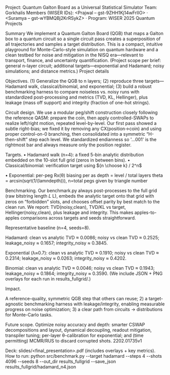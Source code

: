 Project: Quantum Galton Board as a Universal Statistical Simulator
Team: Gorkhalis
Members (WISER IDs): <Prajwal – gst-9ZHH1Kj14wFrIIO> · <Suramya – gst-wYBMQBj2KrRSykZ> ·
Program: WISER 2025 Quantum Projects

Summary
We implement a Quantum Galton Board (QGB) that maps a Galton box to a quantum circuit so a single circuit pass creates a superposition of all trajectories and samples a target distribution. This is a compact, intuitive playground for Monte-Carlo-style simulation on quantum hardware and a clean testbed for noise and mitigation in the NISQ era—relevant to transport, finance, and uncertainty quantification. (Project scope per brief: general n-layer circuit; additional targets—exponential and Hadamard; noisy simulations; and distance metrics.) Project details

Objectives. (1) Generalize the QGB to n layers; (2) reproduce three targets—Hadamard walk, classical/binomial, and exponential; (3) build a robust benchmarking harness to compare noiseless vs. noisy runs with standardized post-processing and metrics (TVD, KL, Hellinger), plus leakage (mass off support) and integrity (fraction of one-hot strings).

Circuit design. We use a modular peg/shift construction closely following the reference QASM: prepare the coin, then apply controlled-SWAPs to realize left/right motion, repeated level-by-level. Our first pass showed a subtle right-bias; we fixed it by removing any CX(position→coin) and using proper control-on-0 branching, then consolidated into a symmetric “H-then-shift” step each level. We standardized endianness so '…001' is the rightmost bar and always measure only the position register. 

Targets.
• Hadamard walk (n=4): a fixed 5-bin analytic distribution embedded on the 10-slot full grid (zeros in between bins).
• Classical/binomial: verification target using ${n \choose k} / 2^n$

• Exponential: per-peg Rx(θ) biasing per as depth = level / total layers
 theta = arcsin(sqrt(1/(lam*n*depth))), n=total pegs given by triangle number 


Benchmarking. Our benchmark.py always post-processes to the full grid (raw bitstring length 
𝐿
L), embeds the analytic target onto that grid with zeros on “forbidden” slots, and chooses offset parity by best match to the clean run. We report: TVD(noisy,clean), TVD/KL vs target, Hellinger(noisy,clean), plus leakage and integrity. This makes apples-to-apples comparisons across targets and seeds straightforward.

Representative baseline (n=4, seeds=8).

Hadamard: clean vs analytic TVD ≈ 0.0086; noisy vs clean TVD ≈ 0.2525; leakage_noisy ≈ 0.1657; integrity_noisy ≈ 0.3845.

Exponential (λ≈0.7): clean vs analytic TVD ≈ 0.1910; noisy vs clean TVD ≈ 0.2314; leakage_noisy ≈ 0.0263; integrity_noisy ≈ 0.4202.

Binomial: clean vs analytic TVD ≈ 0.0046; noisy vs clean TVD ≈ 0.1943; leakage_noisy ≈ 0.1864; integrity_noisy ≈ 0.3590.
(We include JSON + PNG overlays for each run in results_fullgrid/.)

Impact.

A reference-quality, symmetric QGB step that others can reuse; 2) a target-agnostic benchmarking harness with leakage/integrity, enabling measurable progress on noise optimization; 3) a clear path from circuits → distributions for Monte-Carlo tasks.

Future scope. Optimize noisy accuracy and depth: smarter CSWAP decompositions and layout, dynamical decoupling, readout mitigation, transpiler tuning; per-layer θ-calibration for exponential; and (time permitting) MCMR/RUS to discard corrupted shots. 2202.01735v1

Deck: slides/<final_presentation>.pdf (includes overlays + key metrics).
How to run: python src/benchmark.py --target hadamard --steps 4 --shots 4096 --seeds 8 --out_dir results_fullgrid --save_json results_fullgrid/hadamard_n4.json